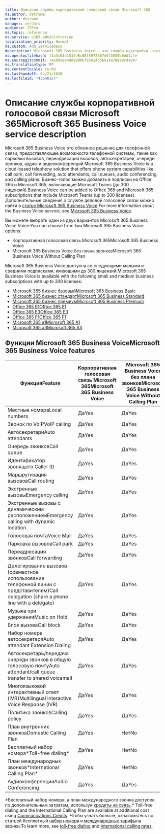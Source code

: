 ```yaml
---
title: Описание службы корпоративной голосовой связи Microsoft 365
ms.author: dstrome
author: dstrome
manager: serdars
audience: ITPro
ms.topic: reference
ms.service: o365-administration
localization_priority: Normal
ms.custom: Adm_ServiceDesc
description: Microsoft 365 Business Voice — это служба надстройки, которая позволяет использовать Microsoft Teams для звонков по телефону. Это сочетает телефонную систему, план для местных звонков, SMS и голосовые конференции.
ms.openlocfilehash: f1a5c61d1517e8c08f8972567d6f5054b0dd1cfe
ms.sourcegitcommit: 7a68dc894dde0d06fab014c56914a78aa8cda847
ms.translationtype: MT
ms.contentlocale: ru-RU
ms.lasthandoff: 04/21/2020
ms.locfileid: "43640157"
---
```

# <a name="microsoft-365-business-voice-service-description"></a><span data-ttu-id="3e6fe-104">Описание службы корпоративной голосовой связи Microsoft 365</span><span class="sxs-lookup"><span data-stu-id="3e6fe-104">Microsoft 365 Business Voice service description</span></span>

<span data-ttu-id="3e6fe-105">Microsoft 365 Business Voice это облачное решение для телефонной связи, предоставляющее возможности телефонной системы, такие как парковки вызовов, переадресация вызовов, автосекретарей, очереди звонков, аудио-и видеоконференций.</span><span class="sxs-lookup"><span data-stu-id="3e6fe-105">Microsoft 365 Business Voice is a cloud-based telephony solution that offers phone system capabilities like call park, call forwarding, auto attendants, call queues, audio conferencing, and calling plans.</span></span> <span data-ttu-id="3e6fe-106">Бизнес-голос можно добавить в подписки на Office 365 и Microsoft 365, включающие Microsoft Teams (до 300 лицензий).</span><span class="sxs-lookup"><span data-stu-id="3e6fe-106">Business Voice can be added to Office 365 and Microsoft 365 subscriptions that include Microsoft Teams (up to 300 licenses).</span></span> <span data-ttu-id="3e6fe-107">Дополнительные сведения о службе деловой голосовой связи можно найти в [статье Microsoft 365 Business Voice](https://docs.microsoft.com/MicrosoftTeams/business-voice/whats-business-voice).</span><span class="sxs-lookup"><span data-stu-id="3e6fe-107">For more information about the Business Voice service, see [Microsoft 365 Business Voice](https://docs.microsoft.com/MicrosoftTeams/business-voice/whats-business-voice).</span></span>

<span data-ttu-id="3e6fe-108">Вы можете выбрать один из двух вариантов Microsoft 365 Business Voice Voice:</span><span class="sxs-lookup"><span data-stu-id="3e6fe-108">You can choose from two Microsoft 365 Business Voice options:</span></span>

- <span data-ttu-id="3e6fe-109">Корпоративная голосовая связь Microsoft 365</span><span class="sxs-lookup"><span data-stu-id="3e6fe-109">Microsoft 365 Business Voice</span></span>
- <span data-ttu-id="3e6fe-110">Microsoft 365 Business Voice без плана звонков</span><span class="sxs-lookup"><span data-stu-id="3e6fe-110">Microsoft 365 Business Voice Without Calling Plan</span></span>

<span data-ttu-id="3e6fe-111">Microsoft 365 Business Voice доступна со следующими малыми и средними подписками, имеющими до 300 лицензий:</span><span class="sxs-lookup"><span data-stu-id="3e6fe-111">Microsoft 365 Business Voice is available with the following small and medium business subscriptions with up to 300 licenses:</span></span>

- [<span data-ttu-id="3e6fe-112">Microsoft 365 бизнес базовый</span><span class="sxs-lookup"><span data-stu-id="3e6fe-112">Microsoft 365 Business Basic</span></span>](office-365-platform-service-description/office-365-platform-service-description.md)
- [<span data-ttu-id="3e6fe-113">Microsoft 365 бизнес стандарт</span><span class="sxs-lookup"><span data-stu-id="3e6fe-113">Microsoft 365 Business Standard</span></span>](office-365-platform-service-description/office-365-platform-service-description.md)
- [<span data-ttu-id="3e6fe-114">Microsoft 365 бизнес премиум</span><span class="sxs-lookup"><span data-stu-id="3e6fe-114">Microsoft 365 Business Premium</span></span>](microsoft-365-business-service-description.md)
- [<span data-ttu-id="3e6fe-115">Office 365 E1</span><span class="sxs-lookup"><span data-stu-id="3e6fe-115">Office 365 E1</span></span>](https://www.microsoft.com/en-us/microsoft-365/business/office-365-enterprise-e1-business-software?activetab=pivot%3aoverviewtab)
- [<span data-ttu-id="3e6fe-116">Office 365 E3</span><span class="sxs-lookup"><span data-stu-id="3e6fe-116">Office 365 E3</span></span>](https://www.microsoft.com/en-us/microsoft-365/business/office-365-enterprise-e3-business-software?activetab=pivot%3aoverviewtab)
- [<span data-ttu-id="3e6fe-117">Office 365 F1</span><span class="sxs-lookup"><span data-stu-id="3e6fe-117">Office 365 F1</span></span>](https://www.microsoft.com/en-us/microsoft-365/business/office-365-f1?activetab=pivot%3aoverviewtab)
- [<span data-ttu-id="3e6fe-118">Microsoft 365 a1</span><span class="sxs-lookup"><span data-stu-id="3e6fe-118">Microsoft 365 A1</span></span>](https://www.microsoft.com/en-us/microsoft-365/academic/compare-office-365-education-plans?activetab=tab:primaryr1)
- [<span data-ttu-id="3e6fe-119">Microsoft 365 a3</span><span class="sxs-lookup"><span data-stu-id="3e6fe-119">Microsoft 365 A3</span></span>](https://www.microsoft.com/en-us/microsoft-365/academic/compare-office-365-education-plans?activetab=tab:primaryr1)

## <a name="microsoft-365-business-voice-features"></a><span data-ttu-id="3e6fe-120">Функции Microsoft 365 Business Voice</span><span class="sxs-lookup"><span data-stu-id="3e6fe-120">Microsoft 365 Business Voice features</span></span>

| <span data-ttu-id="3e6fe-121">**Функция**</span><span class="sxs-lookup"><span data-stu-id="3e6fe-121">**Feature**</span></span>                                            | <span data-ttu-id="3e6fe-122">**Корпоративная голосовая связь Microsoft 365**</span><span class="sxs-lookup"><span data-stu-id="3e6fe-122">**Microsoft 365 Business Voice**</span></span> | <span data-ttu-id="3e6fe-123">**Microsoft 365 Business Voice без плана звонков**</span><span class="sxs-lookup"><span data-stu-id="3e6fe-123">**Microsoft 365 Business Voice Without Calling Plan**</span></span> |
|--------------------------------------------------------|----------------------------------|-------------------------------------------------------|
| <span data-ttu-id="3e6fe-124">Местные номера</span><span class="sxs-lookup"><span data-stu-id="3e6fe-124">Local numbers</span></span>                                          | <span data-ttu-id="3e6fe-125">Да</span><span class="sxs-lookup"><span data-stu-id="3e6fe-125">Yes</span></span>                              | <span data-ttu-id="3e6fe-126">Да</span><span class="sxs-lookup"><span data-stu-id="3e6fe-126">Yes</span></span>                                                   |
| <span data-ttu-id="3e6fe-127">Звонок по VoIP</span><span class="sxs-lookup"><span data-stu-id="3e6fe-127">VoIP calling</span></span>                                           | <span data-ttu-id="3e6fe-128">Да</span><span class="sxs-lookup"><span data-stu-id="3e6fe-128">Yes</span></span>                              | <span data-ttu-id="3e6fe-129">Да</span><span class="sxs-lookup"><span data-stu-id="3e6fe-129">Yes</span></span>                                                   |
| <span data-ttu-id="3e6fe-130">Автосекретари</span><span class="sxs-lookup"><span data-stu-id="3e6fe-130">Auto attendants</span></span>                                        | <span data-ttu-id="3e6fe-131">Да</span><span class="sxs-lookup"><span data-stu-id="3e6fe-131">Yes</span></span>                              | <span data-ttu-id="3e6fe-132">Да</span><span class="sxs-lookup"><span data-stu-id="3e6fe-132">Yes</span></span>                                                   |
| <span data-ttu-id="3e6fe-133">Очередь звонков</span><span class="sxs-lookup"><span data-stu-id="3e6fe-133">Call queue</span></span>                                             | <span data-ttu-id="3e6fe-134">Да</span><span class="sxs-lookup"><span data-stu-id="3e6fe-134">Yes</span></span>                              | <span data-ttu-id="3e6fe-135">Да</span><span class="sxs-lookup"><span data-stu-id="3e6fe-135">Yes</span></span>                                                   |
| <span data-ttu-id="3e6fe-136">Идентификатор звонящего.</span><span class="sxs-lookup"><span data-stu-id="3e6fe-136">Caller ID</span></span>                                              | <span data-ttu-id="3e6fe-137">Да</span><span class="sxs-lookup"><span data-stu-id="3e6fe-137">Yes</span></span>                              | <span data-ttu-id="3e6fe-138">Да</span><span class="sxs-lookup"><span data-stu-id="3e6fe-138">Yes</span></span>                                                   |
| <span data-ttu-id="3e6fe-139">Маршрутизация вызовов</span><span class="sxs-lookup"><span data-stu-id="3e6fe-139">Call routing</span></span>                                           | <span data-ttu-id="3e6fe-140">Да</span><span class="sxs-lookup"><span data-stu-id="3e6fe-140">Yes</span></span>                              | <span data-ttu-id="3e6fe-141">Да</span><span class="sxs-lookup"><span data-stu-id="3e6fe-141">Yes</span></span>                                                   |
| <span data-ttu-id="3e6fe-142">Экстренные вызовы</span><span class="sxs-lookup"><span data-stu-id="3e6fe-142">Emergency calling</span></span>                                      | <span data-ttu-id="3e6fe-143">Да</span><span class="sxs-lookup"><span data-stu-id="3e6fe-143">Yes</span></span>                              | <span data-ttu-id="3e6fe-144">Да</span><span class="sxs-lookup"><span data-stu-id="3e6fe-144">Yes</span></span>                                                   |
| <span data-ttu-id="3e6fe-145">Экстренные вызовы с динамическим расположением</span><span class="sxs-lookup"><span data-stu-id="3e6fe-145">Emergency calling with dynamic location</span></span>                | <span data-ttu-id="3e6fe-146">Да</span><span class="sxs-lookup"><span data-stu-id="3e6fe-146">Yes</span></span>                              | <span data-ttu-id="3e6fe-147">Да</span><span class="sxs-lookup"><span data-stu-id="3e6fe-147">Yes</span></span>                                                   |
| <span data-ttu-id="3e6fe-148">Голосовая почта</span><span class="sxs-lookup"><span data-stu-id="3e6fe-148">Voice Mail</span></span>                                             | <span data-ttu-id="3e6fe-149">Да</span><span class="sxs-lookup"><span data-stu-id="3e6fe-149">Yes</span></span>                              | <span data-ttu-id="3e6fe-150">Да</span><span class="sxs-lookup"><span data-stu-id="3e6fe-150">Yes</span></span>                                                   |
| <span data-ttu-id="3e6fe-151">Парковка вызовов</span><span class="sxs-lookup"><span data-stu-id="3e6fe-151">Call park</span></span>                                              | <span data-ttu-id="3e6fe-152">Да</span><span class="sxs-lookup"><span data-stu-id="3e6fe-152">Yes</span></span>                              | <span data-ttu-id="3e6fe-153">Да</span><span class="sxs-lookup"><span data-stu-id="3e6fe-153">Yes</span></span>                                                   |
| <span data-ttu-id="3e6fe-154">Переадресация звонков</span><span class="sxs-lookup"><span data-stu-id="3e6fe-154">Call forwarding</span></span>                                        | <span data-ttu-id="3e6fe-155">Да</span><span class="sxs-lookup"><span data-stu-id="3e6fe-155">Yes</span></span>                              | <span data-ttu-id="3e6fe-156">Да</span><span class="sxs-lookup"><span data-stu-id="3e6fe-156">Yes</span></span>                                                   |
| <span data-ttu-id="3e6fe-157">Делегирование вызовов (совместное использование телефонной линии с представителем)</span><span class="sxs-lookup"><span data-stu-id="3e6fe-157">Call delegation (share a phone line with a delegate)</span></span>   | <span data-ttu-id="3e6fe-158">Да</span><span class="sxs-lookup"><span data-stu-id="3e6fe-158">Yes</span></span>                              | <span data-ttu-id="3e6fe-159">Да</span><span class="sxs-lookup"><span data-stu-id="3e6fe-159">Yes</span></span>                                                   |
| <span data-ttu-id="3e6fe-160">Музыка при удержании</span><span class="sxs-lookup"><span data-stu-id="3e6fe-160">Music on Hold</span></span>                                          | <span data-ttu-id="3e6fe-161">Да</span><span class="sxs-lookup"><span data-stu-id="3e6fe-161">Yes</span></span>                              | <span data-ttu-id="3e6fe-162">Да</span><span class="sxs-lookup"><span data-stu-id="3e6fe-162">Yes</span></span>                                                   |
| <span data-ttu-id="3e6fe-163">Блок вызова</span><span class="sxs-lookup"><span data-stu-id="3e6fe-163">Call block</span></span>                                             | <span data-ttu-id="3e6fe-164">Да</span><span class="sxs-lookup"><span data-stu-id="3e6fe-164">Yes</span></span>                              | <span data-ttu-id="3e6fe-165">Да</span><span class="sxs-lookup"><span data-stu-id="3e6fe-165">Yes</span></span>                                                   |
| <span data-ttu-id="3e6fe-166">Набор номера автосекретаря</span><span class="sxs-lookup"><span data-stu-id="3e6fe-166">Auto attendant Extension Dialing</span></span>                       | <span data-ttu-id="3e6fe-167">Да</span><span class="sxs-lookup"><span data-stu-id="3e6fe-167">Yes</span></span>                              | <span data-ttu-id="3e6fe-168">Да</span><span class="sxs-lookup"><span data-stu-id="3e6fe-168">Yes</span></span>                                                   |
| <span data-ttu-id="3e6fe-169">Автосекретарь/передача очереди звонков в общую голосовую почту</span><span class="sxs-lookup"><span data-stu-id="3e6fe-169">Auto attendant/call queue transfer to shared voicemail</span></span> | <span data-ttu-id="3e6fe-170">Да</span><span class="sxs-lookup"><span data-stu-id="3e6fe-170">Yes</span></span>                              | <span data-ttu-id="3e6fe-171">Да</span><span class="sxs-lookup"><span data-stu-id="3e6fe-171">Yes</span></span>                                                   |
| <span data-ttu-id="3e6fe-172">Многоязыковой интерактивный ответ (IVR)</span><span class="sxs-lookup"><span data-stu-id="3e6fe-172">Multilingual Interactive Voice Response (IVR)</span></span>          | <span data-ttu-id="3e6fe-173">Да</span><span class="sxs-lookup"><span data-stu-id="3e6fe-173">Yes</span></span>                              | <span data-ttu-id="3e6fe-174">Да</span><span class="sxs-lookup"><span data-stu-id="3e6fe-174">Yes</span></span>                                                   |
| <span data-ttu-id="3e6fe-175">Политика звонков</span><span class="sxs-lookup"><span data-stu-id="3e6fe-175">Calling policy</span></span>                                         | <span data-ttu-id="3e6fe-176">Да</span><span class="sxs-lookup"><span data-stu-id="3e6fe-176">Yes</span></span>                              | <span data-ttu-id="3e6fe-177">Да</span><span class="sxs-lookup"><span data-stu-id="3e6fe-177">Yes</span></span>                                                   |
| <span data-ttu-id="3e6fe-178">План внутренних звонков</span><span class="sxs-lookup"><span data-stu-id="3e6fe-178">Domestic Calling Plan</span></span>                                  | <span data-ttu-id="3e6fe-179">Да</span><span class="sxs-lookup"><span data-stu-id="3e6fe-179">Yes</span></span>                              | <span data-ttu-id="3e6fe-180">Нет</span><span class="sxs-lookup"><span data-stu-id="3e6fe-180">No</span></span>                                                    |
| <span data-ttu-id="3e6fe-181">Бесплатный набор номера\*</span><span class="sxs-lookup"><span data-stu-id="3e6fe-181">Toll-free dialing\*</span></span>                                    | <span data-ttu-id="3e6fe-182">Да</span><span class="sxs-lookup"><span data-stu-id="3e6fe-182">Yes</span></span>                              | <span data-ttu-id="3e6fe-183">Нет</span><span class="sxs-lookup"><span data-stu-id="3e6fe-183">No</span></span>                                                    |
| <span data-ttu-id="3e6fe-184">План международных звонков\*</span><span class="sxs-lookup"><span data-stu-id="3e6fe-184">International Calling Plan\*</span></span>                           | <span data-ttu-id="3e6fe-185">Да</span><span class="sxs-lookup"><span data-stu-id="3e6fe-185">Yes</span></span>                              | <span data-ttu-id="3e6fe-186">Нет</span><span class="sxs-lookup"><span data-stu-id="3e6fe-186">No</span></span>                                                    |
| <span data-ttu-id="3e6fe-187">Аудиоконференции</span><span class="sxs-lookup"><span data-stu-id="3e6fe-187">Audio Conferencing</span></span>                                     | <span data-ttu-id="3e6fe-188">Да</span><span class="sxs-lookup"><span data-stu-id="3e6fe-188">Yes</span></span>                              | <span data-ttu-id="3e6fe-189">Да</span><span class="sxs-lookup"><span data-stu-id="3e6fe-189">Yes</span></span>                                                   |
 
<span data-ttu-id="3e6fe-190">\*Бесплатный набор номера, а план международного звонка доступен по дополнительным затратам, используя [кредиты на связь](https://docs.microsoft.com/microsoftteams/what-are-communications-credits).</span><span class="sxs-lookup"><span data-stu-id="3e6fe-190">\* Toll-free dialing and the International Calling Plan are available at additional cost using [Communications Credits](https://docs.microsoft.com/microsoftteams/what-are-communications-credits).</span></span> <span data-ttu-id="3e6fe-191">Чтобы узнать больше, ознакомьтесь со статьей бесплатный [набор номера](https://docs.microsoft.com/microsoftteams/toll-free-dialing-limitations-and-restrictions) и [международные тарифы](https://products.office.com/microsoft-teams/online-meeting-solutions#Rates)на звонки.</span><span class="sxs-lookup"><span data-stu-id="3e6fe-191">To learn more, see [toll-free dialing](https://docs.microsoft.com/microsoftteams/toll-free-dialing-limitations-and-restrictions) and [international calling rates](https://products.office.com/microsoft-teams/online-meeting-solutions#Rates).</span></span>
